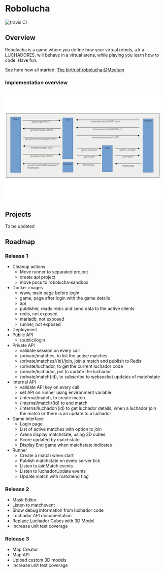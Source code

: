 # Robolucha

![travis CI](https://travis-ci.org/hamilton-lima/robolucha.svg?branch=master)

## Overview
Robolucha is a game where you define how your virtual robots, a.k.a. LUCHADORES, will behave in a virtual arena, while playing you learn how to code. Have fun. 

See here how all started: [The birth of robolucha @Medium](https://medium.com/@athanazio/the-born-of-robolucha-90431401cab4)

### Implementation overview 

![overview](https://raw.githubusercontent.com/hamilton-lima/robolucha/master/docs/robolucha-overview.png)

## Projects

To be updated

## Roadmap 

### Release 1

- Cleanup actions
    - Move runner to separated project
    - create api project
    - move pocs to robolucha-sandbox
- Docker images
    - www, main page before login
    - game, page after login with the game details
    - api
    - publisher, reads redis and send data to the active clients
    - redis, not exposed
    - mariadb, not exposed
    - runner, not exposed
- Deployment
- Public API 
    - /public/login
- Private API 
    - validate session on every call
    - /private/matches, to list the active matches
    - /private/matches/{id}/join, join a match and publish to Redis
    - /private/luchador, to get the current luchador code
    - /private/luchador, put to update the luchador
    - /private/match{id}, to subscribe to websocket updates of matchstate
- Internal API 
    - validate API key on every call
    - set API on runner using environment variable
    - /internal/match, to create match
    - /internal/match/{id} to end match
    - /internal/luchador/{id} to get luchador details, when a luchador join the match or there is an update to a luchador
- Game interface
    - Login page
    - List of active matches with option to join
    - Arena display matchstate, using 3D cubes
    - Score updated by matchstate
    - Display End game when matchstate indicates
- Runner
    - Create a match when start
    - Publish matchstate on every server tick
    - Listen to joinMatch events
    - Listen to luchadorUpdate events
    - Update match with matchend flag

### Release 2 

- Mask Editor
- Listen to matchevent
- Show debug information from luchador code
- Luchador API documentation
- Replace Luchador Cubes with 3D Model
- Increase unit test coverage

### Release 3 

- Map Creator
- Map API 
- Upload custom 3D models
- Increase unit test coverage
